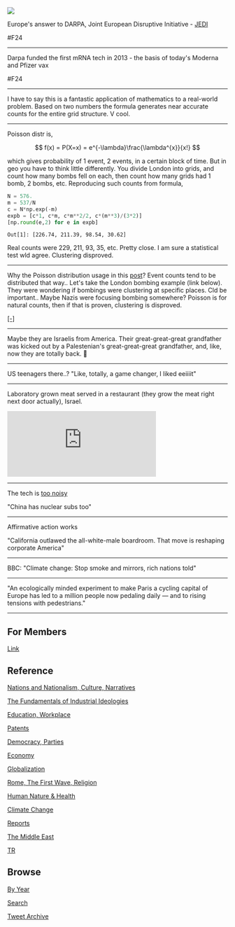 <img src="https://drive.google.com/uc?export=view&id=1B2wf9R7AMH1d7Vw6e2mucLbIQ5NSjir7"/>


Europe's answer to DARPA, Joint European Disruptive Initiative -
[JEDI](https://www.jedi.foundation/)

\#F24

---

Darpa funded the first mRNA tech in 2013 - the basis of today's
Moderna and Pfizer vax

\#F24

---

I have to say this is a fantastic application of mathematics to a
real-world problem. Based on two numbers the formula generates
near accurate counts for the entire grid structure. V cool.

---

Poisson distr is,

$$ f(x) = P(X=x) = e^{-\lambda}\frac{\lambda^{x}}{x!} $$

which gives probability of 1 event, 2 events, in a certain block of
time. But in geo you have to think little differently. You divide
London into grids, and count how many bombs fell on each, then count
how many grids had 1 bomb, 2 bombs, etc. Reproducing such counts from
formula,

```python
N = 576.
m = 537/N
c = N*np.exp(-m)
expb = [c*1, c*m, c*m**2/2, c*(m**3)/(3*2)]
[np.round(e,2) for e in expb]
```

```text
Out[1]: [226.74, 211.39, 98.54, 30.62]
```

Real counts were 229, 211, 93, 35, etc. Pretty close. I am sure a
statistical test wld agree. Clustering disproved. 

---

Why the Poisson distribution usage in this [post](2021/08/bermuda.md)?
Event counts tend to be distributed that way.. Let's take the London
bombing example (link below). They were wondering if bombings were clustering
at specific places. Cld be important.. Maybe Nazis were focusing
bombing somewhere? Poisson is for natural counts, then if that is proven,
clustering is disproved.


[[-]](https://www.cambridge.org/core/journals/journal-of-the-institute-of-actuaries/article/abs/an-application-of-the-poisson-distribution/F75111847FDA534103BD4941BD96A78E)

---

Maybe they are Israelis from America. Their great-great-great
grandfather was kicked out by a Palestenian's great-great-great
grandfather, and, like, now they are totally back. 🤣

---

US teenagers there..? "Like, totally, a game changer, I liked eeiiiit"

---

Laboratory grown meat served in a restaurant (they grow the meat right
next door actually), Israel.

<iframe width="340" src="https://www.youtube.com/embed/CzEDkMnJ5Bo?start=17" title="YouTube video player" frameborder="0" allow="accelerometer; autoplay; clipboard-write; encrypted-media; gyroscope; picture-in-picture" allowfullscreen></iframe>

---

The tech is [too noisy](2021/03/unrivaled-beckley.md#sub)

"China has nuclear subs too"

---

Affirmative action works

"California outlawed the all-white-male boardroom. That move is
reshaping corporate America"

---

BBC: "Climate change: Stop smoke and mirrors, rich nations told"

---

"An ecologically minded experiment to make Paris a cycling capital of
Europe has led to a million people now pedaling daily — and to rising
tensions with pedestrians."

---

## For Members

[Link](https://thirdwave-members.herokuapp.com)

## Reference

[Nations and Nationalism, Culture, Narratives](/2013/02/nations-and-nationalism.md)

[The Fundamentals of Industrial Ideologies](/2011/04/fundamentals-of-industrial-ideologies.md)

[Education, Workplace](2017/09/education-workplace.md)

[Patents](/2018/09/patents.md)

[Democracy, Parties](/2016/11/democracy.md)

[Economy](/2018/05/economy.md)

[Globalization](/2018/09/globalization.md)

[Rome, The First Wave, Religion](/2017/12/rome.md)

[Human Nature & Health](/2020/07/human-nature.md)

[Climate Change](/2018/12/climate.md)

[Reports](/2019/05/reports.md)

[The Middle East](/2019/07/middleeast.md)

[TR](../tr)

## Browse

[By Year](years.md)

[Search](search.html)

[Tweet Archive](/tweets/README.md)


